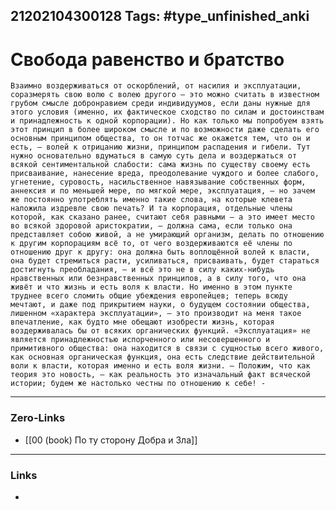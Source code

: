 21202104300128
Tags: #type_unfinished_anki
---
# Свобода равенство и братство

    Взаимно воздерживаться от оскорблений, от насилия и эксплуатации, соразмерять свою волю с волею другого – это можно считать в известном грубом смысле добронравием среди индивидуумов, если даны нужные для этого условия (именно, их фактическое сходство по силам и достоинствам и принадлежность к одной корпорации). Но как только мы попробуем взять этот принцип в более широком смысле и по возможности даже сделать его основным принципом общества, то он тотчас же окажется тем, что он и есть, – волей к отрицанию жизни, принципом распадения и гибели. Тут нужно основательно вдуматься в самую суть дела и воздержаться от всякой сентиментальной слабости: сама жизнь по существу своему есть присваивание, нанесение вреда, преодолевание чуждого и более слабого, угнетение, суровость, насильственное навязывание собственных форм, аннексия и по меньшей мере, по мягкой мере, эксплуатация, – но зачем же постоянно употреблять именно такие слова, на которые клевета наложила издревле свою печать? И та корпорация, отдельные члены которой, как сказано ранее, считают себя равными – а это имеет место во всякой здоровой аристократии, – должна сама, если только она представляет собою живой, а не умирающий организм, делать по отношению к другим корпорациям всё то, от чего воздерживаются её члены по отношению друг к другу: она должна быть воплощённой волей к власти, она будет стремиться расти, усиливаться, присваивать, будет стараться достигнуть преобладания, – и всё это не в силу каких-нибудь нравственных или безнравственных принципов, а в силу того, что она живёт и что жизнь и есть воля к власти. Но именно в этом пункте труднее всего сломить общие убеждения европейцев; теперь всюду мечтают, и даже под прикрытием науки, о будущем состоянии общества, лишенном «характера эксплуатации», – это производит на меня такое впечатление, как будто мне обещают изобрести жизнь, которая воздерживалась бы от всяких органических функций. «Эксплуатация» не является принадлежностью испорченного или несовершенного и примитивного общества: она находится в связи с сущностью всего живого, как основная органическая функция, она есть следствие действительной воли к власти, которая именно и есть воля жизни. – Положим, что как теория это новость, – как реальность это изначальный факт всяческой истории; будем же настолько честны по отношению к себе! -

---
### Zero-Links
- [[00 (book) По ту сторону Добра и Зла]]
---
### Links
-